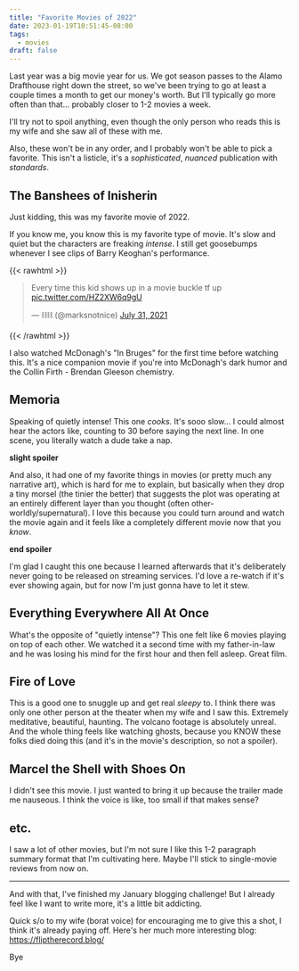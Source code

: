 ```yaml
---
title: "Favorite Movies of 2022"
date: 2023-01-19T10:51:45-08:00
tags:
  - movies
draft: false
---
```


Last year was a big movie year for us. We got season passes to the Alamo Drafthouse right down the street, so we've been trying to go at least a couple times a month to get our money's worth. But I'll typically go more often than that... probably closer to 1-2 movies a week.

I'll try not to spoil anything, even though the only person who reads this is my wife and she saw all of these with me.

Also, these won't be in any order, and I probably won't be able to pick a favorite. This isn't a listicle, it's a _sophisticated_, _nuanced_ publication with _standards_.

## The Banshees of Inisherin

Just kidding, this was my favorite movie of 2022.

If you know me, you know this is my favorite type of movie. It's slow and quiet but the characters are freaking _intense_. I still get goosebumps whenever I see clips of Barry Keoghan's performance.

{{< rawhtml >}}
<blockquote class="twitter-tweet" data-dnt="true" data-align="center"><p lang="en" dir="ltr">Every time this kid shows up in a movie buckle tf up <a href="https://t.co/HZ2XW6q9gU">pic.twitter.com/HZ2XW6q9gU</a></p>&mdash; ⛓⛓ (@marksnotnice) <a href="https://twitter.com/marksnotnice/status/1421582555900481537?ref_src=twsrc%5Etfw">July 31, 2021</a></blockquote> <script async src="https://platform.twitter.com/widgets.js" charset="utf-8"></script>
{{< /rawhtml >}}

I also watched McDonagh's "In Bruges" for the first time before watching this. It's a nice companion movie if you're into McDonagh's dark humor and the Collin Firth - Brendan Gleeson chemistry.

## Memoria

Speaking of quietly intense! This one _cooks_. It's sooo slow... I could almost hear the actors like, counting to 30 before saying the next line. In one scene, you literally watch a dude take a nap.

**slight spoiler**

And also, it had one of my favorite things in movies (or pretty much any narrative art), which is hard for me to explain, but basically when they drop a tiny morsel (the tinier the better) that suggests the plot was operating at an entirely different layer than you thought (often other-worldly/supernatural). I love this because you could turn around and watch the movie again and it feels like a completely different movie now that you _know_.

**end spoiler**

I'm glad I caught this one because I learned afterwards that it's deliberately never going to be released on streaming services. I'd love a re-watch if it's ever showing again, but for now I'm just gonna have to let it stew.

## Everything Everywhere All At Once

What's the opposite of "quietly intense"? This one felt like 6 movies playing on top of each other. We watched it a second time with my father-in-law and he was losing his mind for the first hour and then fell asleep. Great film.

## Fire of Love

This is a good one to snuggle up and get real _sleepy_ to. I think there was only one other person at the theater when my wife and I saw this. Extremely meditative, beautiful, haunting. The volcano footage is absolutely unreal. And the whole thing feels like watching ghosts, because you KNOW these folks died doing this (and it's in the movie's description, so not a spoiler).

## Marcel the Shell with Shoes On

I didn't see this movie. I just wanted to bring it up because the trailer made me nauseous. I think the voice is like, too small if that makes sense?

## etc.

I saw a lot of other movies, but I'm not sure I like this 1-2 paragraph summary format that I'm cultivating here. Maybe I'll stick to single-movie reviews from now on.

---

And with that, I've finished my January blogging challenge! But I already feel like I want to write more, it's a little bit addicting.

Quick s/o to my wife (borat voice) for encouraging me to give this a shot, I think it's already paying off. Here's her much more interesting blog: https://fliptherecord.blog/

Bye
